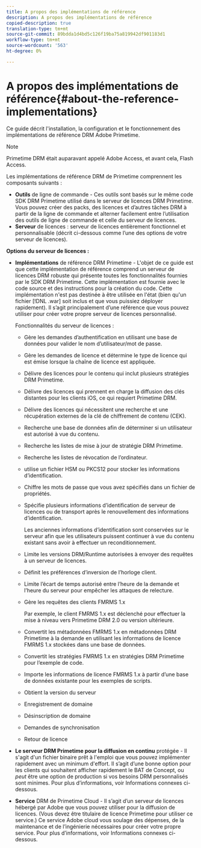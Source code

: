 ```yaml
---
title: A propos des implémentations de référence
description: A propos des implémentations de référence
copied-description: true
translation-type: tm+mt
source-git-commit: 89bdda1d4bd5c126f19ba75a819942df901183d1
workflow-type: tm+mt
source-wordcount: '563'
ht-degree: 0%

---
```



# A propos des implémentations de référence{#about-the-reference-implementations}

Ce guide décrit l&#39;installation, la configuration et le fonctionnement des implémentations de référence DRM Adobe Primetime.

>[!NOTE]
>
>Primetime DRM était auparavant appelé Adobe Access, et avant cela, Flash Access.

Les implémentations de référence DRM de Primetime comprennent les composants suivants :

* **Outils**  de ligne de commande - Ces outils sont basés sur le même code SDK DRM Primetime utilisé dans le serveur de licences DRM Primetime. Vous pouvez créer des packs, des licences et d’autres tâches DRM à partir de la ligne de commande et alterner facilement entre l’utilisation des outils de ligne de commande et celle du serveur de licences.
* **Serveur**  de licences : serveur de licences entièrement fonctionnel et personnalisable (décrit ci-dessous comme l’une des options de votre serveur de licences).

**Options du serveur de licences :**

* **Implémentations**  de référence DRM Primetime - L&#39;objet de ce guide est que cette implémentation de référence comprend un serveur de licences DRM robuste qui présente toutes les fonctionnalités fournies par le SDK DRM Primetime. Cette implémentation est fournie avec le code source et des instructions pour la création du code. Cette implémentation n&#39;est pas destinée à être utilisée en l&#39;état (bien qu&#39;un fichier [!DNL .war] soit inclus et que vous puissiez déployer rapidement). Il s’agit principalement d’une référence que vous pouvez utiliser pour créer votre propre serveur de licences personnalisé.

   Fonctionnalités du serveur de licences :

   * Gère les demandes d’authentification en utilisant une base de données pour valider le nom d’utilisateur/mot de passe.
   * Gère les demandes de licence et détermine le type de licence qui est émise lorsque la chaîne de licence est appliquée.
   * Délivre des licences pour le contenu qui inclut plusieurs stratégies DRM Primetime.
   * Délivre des licences qui prennent en charge la diffusion des clés distantes pour les clients iOS, ce qui requiert Primetime DRM.
   * Délivre des licences qui nécessitent une recherche et une récupération externes de la clé de chiffrement de contenu (CEK).
   * Recherche une base de données afin de déterminer si un utilisateur est autorisé à vue du contenu.
   * Recherche les listes de mise à jour de stratégie DRM Primetime.
   * Recherche les listes de révocation de l’ordinateur.
   * utilise un fichier HSM ou PKCS12 pour stocker les informations d’identification.
   * Chiffre les mots de passe que vous avez spécifiés dans un fichier de propriétés.
   * Spécifie plusieurs informations d’identification de serveur de licences ou de transport après le renouvellement des informations d’identification.

      Les anciennes informations d’identification sont conservées sur le serveur afin que les utilisateurs puissent continuer à vue du contenu existant sans avoir à effectuer un reconditionnement.
   * Limite les versions DRM/Runtime autorisées à envoyer des requêtes à un serveur de licences.
   * Définit les préférences d’inversion de l’horloge client.
   * Limite l’écart de temps autorisé entre l’heure de la demande et l’heure du serveur pour empêcher les attaques de relecture.
   * Gère les requêtes des clients FMRMS 1.x

      Par exemple, le client FMRMS 1.x est déclenché pour effectuer la mise à niveau vers Primetime DRM 2.0 ou version ultérieure.
   * Convertit les métadonnées FMRMS 1.x en métadonnées DRM Primetime à la demande en utilisant les informations de licence FMRMS 1.x stockées dans une base de données.
   * Convertit les stratégies FMRMS 1.x en stratégies DRM Primetime pour l’exemple de code.
   * Importe les informations de licence FMRMS 1.x à partir d’une base de données existante pour les exemples de scripts.
   * Obtient la version du serveur
   * Enregistrement de domaine
   * Désinscription de domaine
   * Demandes de synchronisation
   * Retour de licence

* **Le serveur DRM Primetime pour la diffusion en continu**  protégée - Il s&#39;agit d&#39;un fichier binaire prêt à l&#39;emploi que vous pouvez implémenter rapidement avec un minimum d&#39;effort. Il s’agit d’une bonne option pour les clients qui souhaitent afficher rapidement le BAT de Concept, ou *peut* être une option de production si vos besoins DRM personnalisés sont minimes. Pour plus d’informations, voir Informations connexes ci-dessous.

* **Service**  DRM de Primetime Cloud - Il s’agit d’un serveur de licences hébergé par Adobe que vous pouvez utiliser pour la diffusion de licences. (Vous devez être titulaire de licence Primetime pour utiliser ce service.) Ce service Adobe cloud vous soulage des dépenses, de la maintenance et de l’ingénierie nécessaires pour créer votre propre service. Pour plus d’informations, voir Informations connexes ci-dessous.

